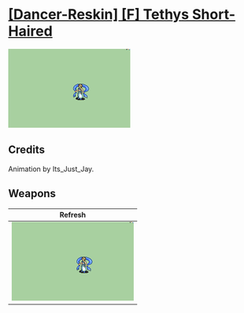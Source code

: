 # [\[Dancer-Reskin\] \[F\] Tethys Short-Haired](./)
 

<img src="./8.%20Refresh/Refresh_000.png" alt="[Dancer-Reskin] [F] Tethys Short-Haired standing" />

## Credits

Animation by Its_Just_Jay.

## Weapons
 

|Refresh |
|  :---: |
| <img alt="Refresh animation" src="./8.%20Refresh/Refresh.gif" /> |
